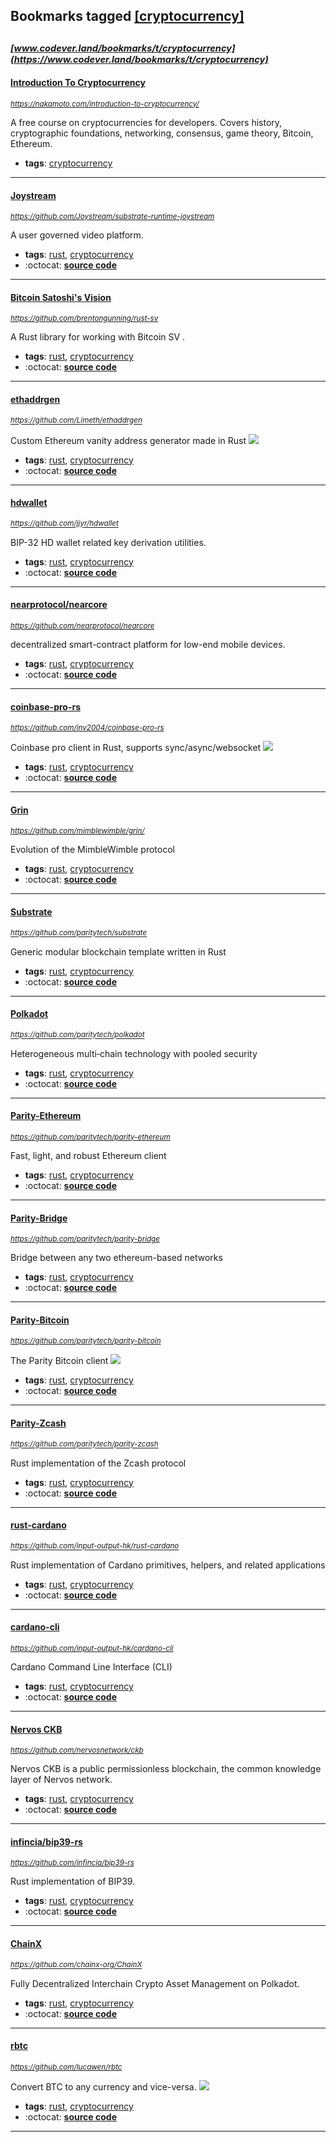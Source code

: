 ## Bookmarks tagged [[cryptocurrency]](https://www.codever.land/search?q=[cryptocurrency])

_<sup><sup>[www.codever.land/bookmarks/t/cryptocurrency](https://www.codever.land/bookmarks/t/cryptocurrency)</sup></sup>_
---
#### [Introduction To Cryptocurrency](https://nakamoto.com/introduction-to-cryptocurrency/)
_<sup>https://nakamoto.com/introduction-to-cryptocurrency/</sup>_

A free course on cryptocurrencies for developers. Covers history, cryptographic foundations, networking, consensus, game theory, Bitcoin, Ethereum.
* **tags**: [cryptocurrency](../tagged/cryptocurrency.md)
---
#### [Joystream](https://github.com/Joystream/substrate-runtime-joystream)
_<sup>https://github.com/Joystream/substrate-runtime-joystream</sup>_

A user governed video platform.
* **tags**: [rust](../tagged/rust.md), [cryptocurrency](../tagged/cryptocurrency.md)
* :octocat: **[source code](https://github.com/Joystream/substrate-runtime-joystream)**
---
#### [Bitcoin Satoshi's Vision](https://github.com/brentongunning/rust-sv)
_<sup>https://github.com/brentongunning/rust-sv</sup>_

A Rust library for working with Bitcoin SV .
* **tags**: [rust](../tagged/rust.md), [cryptocurrency](../tagged/cryptocurrency.md)
* :octocat: **[source code](https://github.com/brentongunning/rust-sv)**
---
#### [ethaddrgen](https://github.com/Limeth/ethaddrgen)
_<sup>https://github.com/Limeth/ethaddrgen</sup>_

Custom Ethereum vanity address generator made in Rust [<img src="https://api.travis-ci.org/Limeth/ethaddrgen.svg?branch=master">](https://travis-ci.org/Limeth/ethaddrgen)
* **tags**: [rust](../tagged/rust.md), [cryptocurrency](../tagged/cryptocurrency.md)
* :octocat: **[source code](https://github.com/Limeth/ethaddrgen)**
---
#### [hdwallet](https://github.com/jjyr/hdwallet)
_<sup>https://github.com/jjyr/hdwallet</sup>_

BIP-32 HD wallet related key derivation utilities.
* **tags**: [rust](../tagged/rust.md), [cryptocurrency](../tagged/cryptocurrency.md)
* :octocat: **[source code](https://github.com/jjyr/hdwallet)**
---
#### [nearprotocol/nearcore](https://github.com/nearprotocol/nearcore)
_<sup>https://github.com/nearprotocol/nearcore</sup>_

decentralized smart-contract platform for low-end mobile devices.
* **tags**: [rust](../tagged/rust.md), [cryptocurrency](../tagged/cryptocurrency.md)
* :octocat: **[source code](https://github.com/nearprotocol/nearcore)**
---
#### [coinbase-pro-rs](https://github.com/inv2004/coinbase-pro-rs)
_<sup>https://github.com/inv2004/coinbase-pro-rs</sup>_

Coinbase pro client in Rust, supports sync/async/websocket [<img src="https://api.travis-ci.org/inv2004/coinbase-pro-rs.svg?branch=master">](https://travis-ci.org/inv2004/coinbase-pro-rs)
* **tags**: [rust](../tagged/rust.md), [cryptocurrency](../tagged/cryptocurrency.md)
* :octocat: **[source code](https://github.com/inv2004/coinbase-pro-rs)**
---
#### [Grin](https://github.com/mimblewimble/grin/)
_<sup>https://github.com/mimblewimble/grin/</sup>_

Evolution of the MimbleWimble protocol
* **tags**: [rust](../tagged/rust.md), [cryptocurrency](../tagged/cryptocurrency.md)
* :octocat: **[source code](https://github.com/mimblewimble/grin/)**
---
#### [Substrate](https://github.com/paritytech/substrate)
_<sup>https://github.com/paritytech/substrate</sup>_

Generic modular blockchain template written in Rust
* **tags**: [rust](../tagged/rust.md), [cryptocurrency](../tagged/cryptocurrency.md)
* :octocat: **[source code](https://github.com/paritytech/substrate)**
---
#### [Polkadot](https://github.com/paritytech/polkadot)
_<sup>https://github.com/paritytech/polkadot</sup>_

Heterogeneous multi‑chain technology with pooled security
* **tags**: [rust](../tagged/rust.md), [cryptocurrency](../tagged/cryptocurrency.md)
* :octocat: **[source code](https://github.com/paritytech/polkadot)**
---
#### [Parity-Ethereum](https://github.com/paritytech/parity-ethereum)
_<sup>https://github.com/paritytech/parity-ethereum</sup>_

Fast, light, and robust Ethereum client
* **tags**: [rust](../tagged/rust.md), [cryptocurrency](../tagged/cryptocurrency.md)
* :octocat: **[source code](https://github.com/paritytech/parity-ethereum)**
---
#### [Parity-Bridge](https://github.com/paritytech/parity-bridge)
_<sup>https://github.com/paritytech/parity-bridge</sup>_

Bridge between any two ethereum-based networks
* **tags**: [rust](../tagged/rust.md), [cryptocurrency](../tagged/cryptocurrency.md)
* :octocat: **[source code](https://github.com/paritytech/parity-bridge)**
---
#### [Parity-Bitcoin](https://github.com/paritytech/parity-bitcoin)
_<sup>https://github.com/paritytech/parity-bitcoin</sup>_

The Parity Bitcoin client [<img src="https://api.travis-ci.org/paritytech/parity-bitcoin.svg?branch=master">](https://travis-ci.com/paritytech/parity-bitcoin)
* **tags**: [rust](../tagged/rust.md), [cryptocurrency](../tagged/cryptocurrency.md)
* :octocat: **[source code](https://github.com/paritytech/parity-bitcoin)**
---
#### [Parity-Zcash](https://github.com/paritytech/parity-zcash)
_<sup>https://github.com/paritytech/parity-zcash</sup>_

Rust implementation of the Zcash protocol
* **tags**: [rust](../tagged/rust.md), [cryptocurrency](../tagged/cryptocurrency.md)
* :octocat: **[source code](https://github.com/paritytech/parity-zcash)**
---
#### [rust-cardano](https://github.com/input-output-hk/rust-cardano)
_<sup>https://github.com/input-output-hk/rust-cardano</sup>_

Rust implementation of Cardano primitives, helpers, and related applications
* **tags**: [rust](../tagged/rust.md), [cryptocurrency](../tagged/cryptocurrency.md)
* :octocat: **[source code](https://github.com/input-output-hk/rust-cardano)**
---
#### [cardano-cli](https://github.com/input-output-hk/cardano-cli)
_<sup>https://github.com/input-output-hk/cardano-cli</sup>_

Cardano Command Line Interface (CLI)
* **tags**: [rust](../tagged/rust.md), [cryptocurrency](../tagged/cryptocurrency.md)
* :octocat: **[source code](https://github.com/input-output-hk/cardano-cli)**
---
#### [Nervos CKB](https://github.com/nervosnetwork/ckb)
_<sup>https://github.com/nervosnetwork/ckb</sup>_

Nervos CKB is a public permissionless blockchain, the common knowledge layer of Nervos network.
* **tags**: [rust](../tagged/rust.md), [cryptocurrency](../tagged/cryptocurrency.md)
* :octocat: **[source code](https://github.com/nervosnetwork/ckb)**
---
#### [infincia/bip39-rs](https://github.com/infincia/bip39-rs)
_<sup>https://github.com/infincia/bip39-rs</sup>_

Rust implementation of BIP39.
* **tags**: [rust](../tagged/rust.md), [cryptocurrency](../tagged/cryptocurrency.md)
* :octocat: **[source code](https://github.com/infincia/bip39-rs)**
---
#### [ChainX](https://github.com/chainx-org/ChainX)
_<sup>https://github.com/chainx-org/ChainX</sup>_

Fully Decentralized Interchain Crypto Asset Management on Polkadot.
* **tags**: [rust](../tagged/rust.md), [cryptocurrency](../tagged/cryptocurrency.md)
* :octocat: **[source code](https://github.com/chainx-org/ChainX)**
---
#### [rbtc](https://github.com/lucawen/rbtc)
_<sup>https://github.com/lucawen/rbtc</sup>_

Convert BTC to any currency and vice-versa. [<img src="https://api.travis-ci.com/lucawen/rbtc.svg?branch=master">](https://travis-ci.com/lucawen/rbtc/)
* **tags**: [rust](../tagged/rust.md), [cryptocurrency](../tagged/cryptocurrency.md)
* :octocat: **[source code](https://github.com/lucawen/rbtc)**
---
